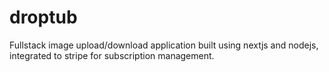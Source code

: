 # droptub
Fullstack image upload/download application built using nextjs and nodejs, integrated to stripe for subscription management.
